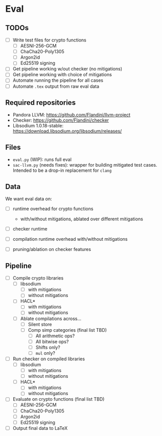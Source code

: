 # Eval

## TODOs

- [ ] Write test files for crypto functions
  - [ ] AESNI-256-GCM
  - [ ] ChaCha20-Poly1305
  - [ ] Argon2id
  - [ ] Ed25519 signing
- [ ] Get pipeline working w/out checker (no mitigations)
- [ ] Get pipeline working with choice of mitigations
- [ ] Automate running the pipeline for all cases
- [ ] Automate `.tex` output from raw eval data

## Required repositories
- Pandora LLVM: https://github.com/Flandini/llvm-project
- Checker: https://github.com/Flandini/checker
- Libsodium 1.0.18-stable: https://download.libsodium.org/libsodium/releases/

## Files
- `eval.py` (WIP): runs full eval
- `sac-llvm.py` (needs fixes): wrapper for building mitigated test cases. Intended to be a drop-in replacement for `clang`

## Data
We want eval data on:

- [ ] runtime overhead for crypto functions
  - with/without mitigations, ablated over different mitigations

- [ ] checker runtime

- [ ] compilation runtime overhead with/without mitigations

- [ ] pruning/ablation on checker features

## Pipeline

- [ ] Compile crypto libraries
  - [ ] libsodium
    - [ ] with mitigations
    - [ ] without mitigations
  - [ ] HACL*
    - [ ] with mitigations
    - [ ] without mitigations
  - [ ] Ablate compilations across...
    - [ ] Silent store
    - [ ] Comp simp categories (final list TBD)
      - [ ] All arithmetic ops?
      - [ ] All bitwise ops?
      - [ ] Shifts only?
      - [ ] `mul` only?
- [ ] Run checker on compiled libraries
  - [ ] libsodium
    - [ ] with mitigations
    - [ ] without mitigations
  - [ ] HACL*
    - [ ] with mitigations
    - [ ] without mitigations
- [ ] Evaluate on crypto functions (final list TBD)
  - [ ] AESNI-256-GCM
  - [ ] ChaCha20-Poly1305
  - [ ] Argon2id
  - [ ] Ed25519 signing
- [ ] Output final data to LaTeX
